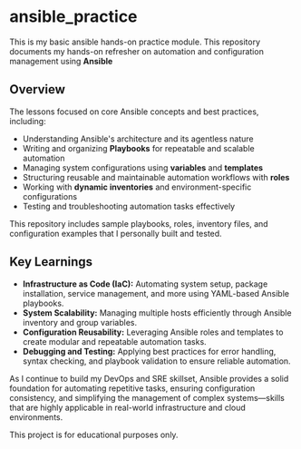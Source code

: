 # ansible_practice

This is my basic ansible hands-on practice module. This repository documents my hands-on refresher on automation and configuration management using **Ansible**

## Overview

The lessons focused on core Ansible concepts and best practices, including:

- Understanding Ansible's architecture and its agentless nature
- Writing and organizing **Playbooks** for repeatable and scalable automation
- Managing system configurations using **variables** and **templates**
- Structuring reusable and maintainable automation workflows with **roles**
- Working with **dynamic inventories** and environment-specific configurations
- Testing and troubleshooting automation tasks effectively

This repository includes sample playbooks, roles, inventory files, and configuration examples that I personally built and tested.

## Key Learnings

- **Infrastructure as Code (IaC):** Automating system setup, package installation, service management, and more using YAML-based Ansible playbooks.
- **System Scalability:** Managing multiple hosts efficiently through Ansible inventory and group variables.
- **Configuration Reusability:** Leveraging Ansible roles and templates to create modular and repeatable automation tasks.
- **Debugging and Testing:** Applying best practices for error handling, syntax checking, and playbook validation to ensure reliable automation.


As I continue to build my DevOps and SRE skillset, Ansible provides a solid foundation for automating repetitive tasks, ensuring configuration consistency, and simplifying the management of complex systems—skills that are highly applicable in real-world infrastructure and cloud environments.

This project is for educational purposes only.

